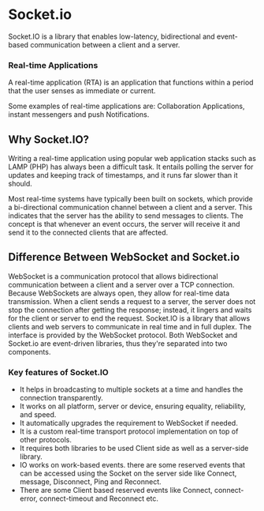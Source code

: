 # Socket.io

Socket.IO is a library that enables low-latency, bidirectional and event-based communication between a client and a server.

### Real-time Applications

A real-time application (RTA) is an application that functions within a period that the user senses as immediate or current.

Some examples of real-time applications are:
Collaboration Applications, instant messengers and push Notifications.

## Why Socket.IO?

Writing a real-time application using popular web application stacks such as LAMP (PHP) has always been a difficult task. It entails polling the server for updates and keeping track of timestamps, and it runs far slower than it should.

Most real-time systems have typically been built on sockets, which provide a bi-directional communication channel between a client and a server. This indicates that the server has the ability to send messages to clients. The concept is that whenever an event occurs, the server will receive it and send it to the connected clients that are affected.

## Difference Between WebSocket and Socket.io

WebSocket is a communication protocol that allows bidirectional communication between a client and a server over a TCP connection. Because WebSockets are always open, they allow for real-time data transmission. When a client sends a request to a server, the server does not stop the connection after getting the response; instead, it lingers and waits for the client or server to end the request. Socket.IO is a library that allows clients and web servers to communicate in real time and in full duplex. The interface is provided by the WebSocket protocol. Both WebSocket and Socket.io are event-driven libraries, thus they're separated into two components.

### Key features of Socket.IO

- It helps in broadcasting to multiple sockets at a time and handles the connection transparently.
- It works on all platform, server or device, ensuring equality, reliability, and speed.
- It automatically upgrades the requirement to WebSocket if needed.
- It is a custom real-time transport protocol implementation on top of other protocols.
- It requires both libraries to be used Client side as well as a server-side library.
- IO works on work-based events. there are some reserved events that can be accessed using the Socket on the server side like Connect, message, Disconnect, Ping and Reconnect.
- There are some Client based reserved events like Connect, connect- error, connect-timeout and Reconnect etc.

